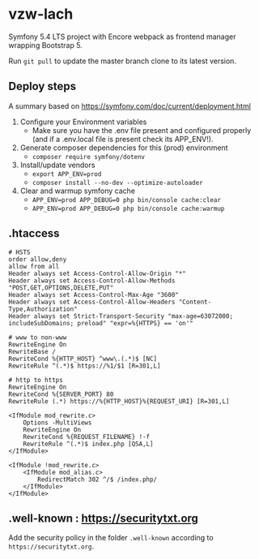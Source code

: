 # vzw-lach

Symfony 5.4 LTS project with Encore webpack as frontend manager wrapping Bootstrap 5.

Run `git pull` to update the master branch clone to its latest version.

## Deploy steps

A summary based on https://symfony.com/doc/current/deployment.html

1. Configure your Environment variables
   * Make sure you have the .env file present and configured properly (and if a .env.local file is present check its APP_ENV!).
1. Generate composer dependencies for this (prod) environment
   * `composer require symfony/dotenv`
1. Install/update vendors
   * `export APP_ENV=prod`
   * `composer install --no-dev --optimize-autoloader`
1. Clear and warmup symfony cache
   * `APP_ENV=prod APP_DEBUG=0 php bin/console cache:clear`
   * `APP_ENV=prod APP_DEBUG=0 php bin/console cache:warmup`

## .htaccess

```
# HSTS
order allow,deny 
allow from all
Header always set Access-Control-Allow-Origin "*" 
Header always set Access-Control-Allow-Methods "POST,GET,OPTIONS,DELETE,PUT"
Header always set Access-Control-Max-Age "3600"
Header always set Access-Control-Allow-Headers "Content-Type,Authorization"
Header always set Strict-Transport-Security "max-age=63072000; includeSubDomains; preload" "expr=%{HTTPS} == 'on'"

# www to non-www
RewriteEngine On
RewriteBase /
RewriteCond %{HTTP_HOST} ^www\.(.*)$ [NC]
RewriteRule ^(.*)$ https://%1/$1 [R=301,L]

# http to https
RewriteEngine On
RewriteCond %{SERVER_PORT} 80
RewriteRule (.*) https://%{HTTP_HOST}%{REQUEST_URI} [R=301,L]

<IfModule mod_rewrite.c>
    Options -MultiViews
    RewriteEngine On
    RewriteCond %{REQUEST_FILENAME} !-f
    RewriteRule ^(.*)$ index.php [QSA,L]
</IfModule>

<IfModule !mod_rewrite.c>
    <IfModule mod_alias.c>
        RedirectMatch 302 ^/$ /index.php/
    </IfModule>
</IfModule>
```

## .well-known : https://securitytxt.org
Add the security policy in the folder `.well-known` according to `https://securitytxt.org`. 

